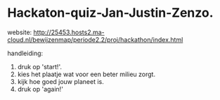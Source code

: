 # Hackaton-quiz-Jan-Justin-Zenzo.

website: http://25453.hosts2.ma-cloud.nl/bewijzenmap/periode2.2/proj/hackathon/index.html

handleiding:

1. druk op 'start!'.
2. kies het plaatje wat voor een beter milieu zorgt.
3. kijk hoe goed jouw planeet is.
4. druk op 'again!'

